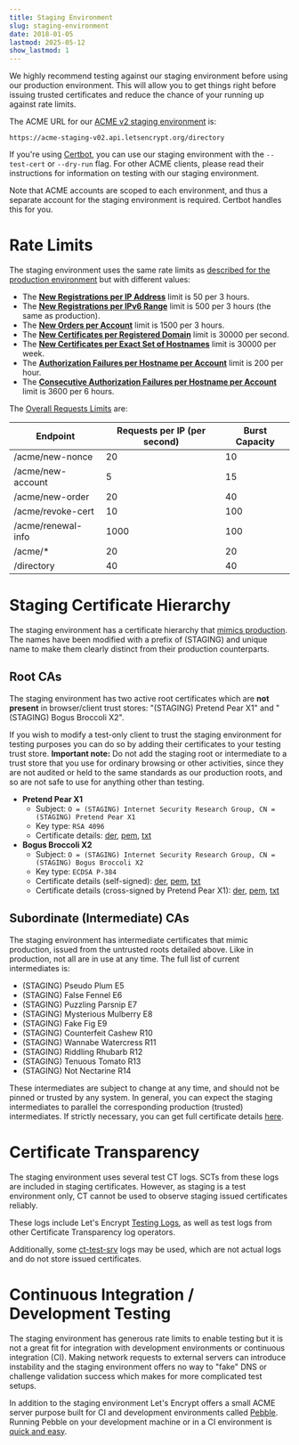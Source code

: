 ```yaml
---
title: Staging Environment
slug: staging-environment
date: 2018-01-05
lastmod: 2025-05-12
show_lastmod: 1
---
```



We highly recommend testing against our staging environment before using our production environment. This will allow you to get things right before issuing trusted certificates and reduce the chance of your running up against rate limits.

The ACME URL for our [ACME v2 staging environment](https://community.letsencrypt.org/t/staging-endpoint-for-acme-v2/49605) is:

`https://acme-staging-v02.api.letsencrypt.org/directory`

If you're using [Certbot](https://certbot.eff.org/), you can use our staging environment with the `--test-cert` or `--dry-run` flag. For other ACME clients, please read their instructions for information on testing with our staging environment.

Note that ACME accounts are scoped to each environment, and thus a separate account for the staging environment is required. Certbot handles this for you.

# Rate Limits

The staging environment uses the same rate limits as [described for the production environment](/docs/rate-limits) but with different values:

* The **[New Registrations per IP Address](/docs/rate-limits/#new-registrations-per-ip-address)** limit is 50 per 3 hours.
* The **[New Registrations per IPv6 Range](/docs/rate-limits/#new-registrations-per-ipv6-range)** limit is 500 per 3 hours (the same as production).
* The **[New Orders per Account](/docs/rate-limits/#new-orders-per-account)** limit is 1500 per 3 hours.
* The **[New Certificates per Registered Domain](/docs/rate-limits/#new-certificates-per-registered-domain)** limit is 30000 per second.
* The **[New Certificates per Exact Set of Hostnames](/docs/rate-limits/#new-certificates-per-exact-set-of-hostnames)** limit is 30000 per week.
* The **[Authorization Failures per Hostname per Account](/docs/rate-limits/#authorization-failures-per-hostname-per-account)** limit is 200 per hour.
* The **[Consecutive Authorization Failures per Hostname per Account](/docs/rate-limits/#consecutive-authorization-failures-per-hostname-per-account)** limit is 3600 per 6 hours.

The [Overall Requests Limits](/docs/rate-limits/#overall-requests-limit) are:

| Endpoint           | Requests per IP (per second) | Burst Capacity |
|--------------------|------------------------------|----------------|
| /acme/new-nonce    | 20                           | 10             |
| /acme/new-account  | 5                            | 15             |
| /acme/new-order    | 20                           | 40             |
| /acme/revoke-cert  | 10                           | 100            |
| /acme/renewal-info | 1000                         | 100            |
| /acme/*            | 20                           | 20             |
| /directory         | 40                           | 40             |

# Staging Certificate Hierarchy

The staging environment has a certificate hierarchy that [mimics production](/certificates). The names have been modified with a prefix of (STAGING) and unique name to make them clearly distinct from their production counterparts.

## Root CAs

The staging environment has two active root certificates which are **not present** in browser/client trust stores: "(STAGING) Pretend Pear X1" and "(STAGING) Bogus Broccoli X2".

If you wish to modify a test-only client to trust the staging environment for testing purposes you can do so by adding their certificates to your testing trust store. **Important note:** Do not add the staging root or intermediate to a trust store that you use for ordinary browsing or other activities, since they are not audited or held to the same standards as our production roots, and so are not safe to use for anything other than testing.

* **Pretend Pear X1**
  * Subject: `O = (STAGING) Internet Security Research Group, CN = (STAGING) Pretend Pear X1`
  * Key type: `RSA 4096`
  * Certificate details: [der](/certs/staging/letsencrypt-stg-root-x1.der), [pem](/certs/staging/letsencrypt-stg-root-x1.pem), [txt](/certs/staging/letsencrypt-stg-root-x1.txt)
* **Bogus Broccoli X2**
  * Subject: `O = (STAGING) Internet Security Research Group, CN = (STAGING) Bogus Broccoli X2`
  * Key type: `ECDSA P-384`
  * Certificate details (self-signed): [der](/certs/staging/letsencrypt-stg-root-x2.der), [pem](/certs/staging/letsencrypt-stg-root-x2.pem), [txt](/certs/staging/letsencrypt-stg-root-x2.txt)
  * Certificate details (cross-signed by Pretend Pear X1): [der](/certs/staging/letsencrypt-stg-root-x2-signed-by-x1.der), [pem](/certs/staging/letsencrypt-stg-root-x2-signed-by-x1.pem), [txt](/certs/staging/letsencrypt-stg-root-x2-signed-by-x1.txt)

## Subordinate (Intermediate) CAs

The staging environment has intermediate certificates that mimic production, issued from the untrusted roots detailed above. Like in production, not all are in use at any time. The full list of current intermediates is:

* (STAGING) Pseudo Plum E5
* (STAGING) False Fennel E6
* (STAGING) Puzzling Parsnip E7
* (STAGING) Mysterious Mulberry E8
* (STAGING) Fake Fig E9
* (STAGING) Counterfeit Cashew R10
* (STAGING) Wannabe Watercress R11
* (STAGING) Riddling Rhubarb R12
* (STAGING) Tenuous Tomato R13
* (STAGING) Not Nectarine R14

These intermediates are subject to change at any time, and should not be pinned or trusted by any system. In general, you can expect the staging intermediates to parallel the corresponding production (trusted) intermediates. If strictly necessary, you can get full certificate details [here](https://github.com/letsencrypt/website/blob/main/static/certs/staging).

# Certificate Transparency

The staging environment uses several test CT logs. SCTs from these logs are included in staging certificates. However,
as staging is a test environment only, CT cannot be used to observe staging issued certificates reliably.

These logs include Let's Encrypt [Testing Logs](/docs/ct-logs#testing), as well as test logs from other Certificate
Transparency log operators.

Additionally, some [ct-test-srv](https://pkg.go.dev/github.com/letsencrypt/boulder/test/ct-test-srv) logs may be used,
which are not actual logs and do not store issued certificates.

# Continuous Integration / Development Testing

The staging environment has generous rate limits to enable testing but it is not a great fit for integration with development environments or continuous integration (CI). Making network requests to external servers can introduce instability and the staging environment offers no way to "fake" DNS or challenge validation success which makes for more complicated test setups.

In addition to the staging environment Let's Encrypt offers a small ACME server purpose built for CI and development environments called [Pebble](https://github.com/letsencrypt/pebble). Running Pebble on your development machine or in a CI environment is [quick and easy](https://github.com/letsencrypt/pebble#docker).
